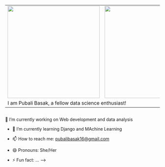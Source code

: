 <div id="header" align="center">
<table><tr ><td width=1000 valign="center" align="center">
<img src="https://media.giphy.com/media/yIomjPheQvvbiF9v7A/giphy.gif" width=300>
</td>
<td width=1000>
<img src="https://media.giphy.com/media/paTz7UZbPfTZFRYnnB/giphy.gif" width=300>
</td></tr>
<tr>
  <td colspan=2>
  I am Pubali Basak, a fellow data science enthusiast!
    </td>
</tr>
<tr>
</table>
<img src="https://komarev.com/ghpvc/?username=int-code&style=flat-square&color=blue" alt=""/>

</div>
<!-- ### Hi there 👋

<!--
**int-code/int-code** is a ✨ _special_ ✨ repository because its `README.md` (this file) appears on your GitHub profile.

Here are some ideas to get you started:
-->
🔭 I’m currently working on Web development and data analysis
- 🌱 I’m currently learning Django and MAchine Learning
- 📫 How to reach me: pubalibasak16@gmail.com
- 😄 Pronouns: She/Her

- ⚡ Fun fact: ...
-->
<!--- 👯 I’m looking to collaborate on ...
- 🤔 I’m looking for help with ...
- 💬 Ask me about ...-->

